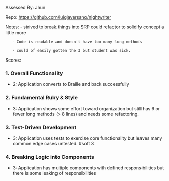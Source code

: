 Assessed By: Jhun 

Repo: https://github.com/luigiaversano/nightwriter

Notes: - strived to break things into SRP could refactor to solidify concept a little more 
       
       - Code is readable and doesn't have too many long methods
       
       - could of easily gotten the 3 but student was sick. 

Scores:

### 1. Overall Functionality

* 2: Application converts to Braille and back successfully


### 2. Fundamental Ruby & Style

* 3:  Application shows some effort toward organization but still has 6 or fewer long methods (> 8 lines) and needs some refactoring.

### 3. Test-Driven Development

* 3: Application uses tests to exercise core functionality but leaves many common edge cases untested. #soft 3 


### 4. Breaking Logic into Components

* 3: Application has multiple components with defined responsibilities but there is some leaking of responsibilities


